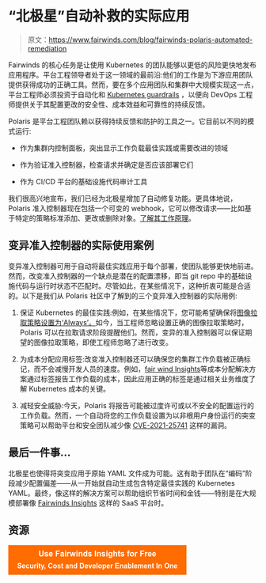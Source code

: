 # “北极星”自动补救的实际应用

> 原文：<https://www.fairwinds.com/blog/fairwinds-polaris-automated-remediation>

 Fairwinds 的核心任务是让使用 Kubernetes 的团队能够以更低的风险更快地发布应用程序。平台工程领导者处于这一领域的最前沿:他们的工作是为下游应用团队提供获得成功的正确工具。然而，要在多个应用团队和集群中大规模实现这一点，平台工程师必须投资于自动化和 [Kubernetes guardrails](https://www.fairwinds.com/blog/what-are-kubernetes-guardrails) ，以便向 DevOps 工程师提供关于其配置更改的安全性、成本效益和可靠性的持续反馈。

Polaris 是平台工程团队赖以获得持续反馈和防护的工具之一。它目前以不同的模式运行:

*   作为集群内控制面板，突出显示工作负载最佳实践或需要改进的领域

*   作为验证准入控制器，检查请求并确定是否应该部署它们

*   作为 CI/CD 平台的基础设施代码审计工具

我们很高兴地宣布，我们已经为北极星增加了自动修复功能。更具体地说，Polaris 准入控制器现在包括一个可变的 webhook，它可以修改请求——比如基于特定的策略标准添加、更改或删除对象。[了解其工作原理](/blog/how-polaris-kubernetes-mutations-work)。

## 变异准入控制器的实际使用案例

变异准入控制器可用于自动将最佳实践应用于每个部署，使团队能够更快地前进。然而，改变准入控制器的一个缺点是潜在的配置漂移，即当 git repo 中的基础设施代码与运行时状态不匹配时。尽管如此，在某些情况下，这种折衷可能是合适的。以下是我们从 Polaris 社区中了解到的三个变异准入控制器的实际用例:

1.  保证 Kubernetes 的最佳实践:例如，在某些情况下，您可能希望确保将[图像拉取策略设置为‘Always’。](https://www.fairwinds.com/blog/kubernetes-how-to-ensure-imagepullpolicy-set-to-always)如今，当工程师忽略设置正确的图像拉取策略时，Polaris 可以在拉取请求阶段提醒他们。然而，变异的准入控制器可以保证期望的图像拉取策略，即使工程师忽略了进行改变。

2.  为成本分配应用标签:改变准入控制器还可以确保您的集群工作负载被正确标记，而不会减慢开发人员的速度。例如，[fair wind Insights](https://www.fairwinds.com/kubernetes-cost-optimization)等成本分配解决方案通过标签报告工作负载的成本，因此应用正确的标签是通过相关业务维度了解 Kubernetes 成本的关键。

3.  减轻安全威胁:今天，Polaris 将报告可能被过度许可或以不安全的配置运行的工作负载。然而，一个自动将您的工作负载设置为以非根用户身份运行的突变策略可以帮助平台和安全团队减少像 [CVE-2021-25741](https://www.fairwinds.com/blog/kubernetes-cve-symlink-exchange-identify-containers-running-as-root) 这样的漏洞。

## 最后一件事…

北极星也使得将突变应用于原始 YAML 文件成为可能。这有助于团队在“编码”阶段减少配置偏差——从一开始就自动生成包含特定最佳实践的 Kubernetes YAML。最终，像这样的解决方案可以帮助组织节省时间和金钱——特别是在大规模部署像 [Fairwinds Insights](http://fairwinds.com/insights) 这样的 SaaS 平台时。

## 资源

[![Use Fairwinds Insights for Free Security, Cost and Developer Enablement In One](img/7c86296320eb01b215d8e2755e9c5b9d.png)](https://cta-redirect.hubspot.com/cta/redirect/2184645/34aa4987-a1f9-438a-a145-d7d82d5c479a)